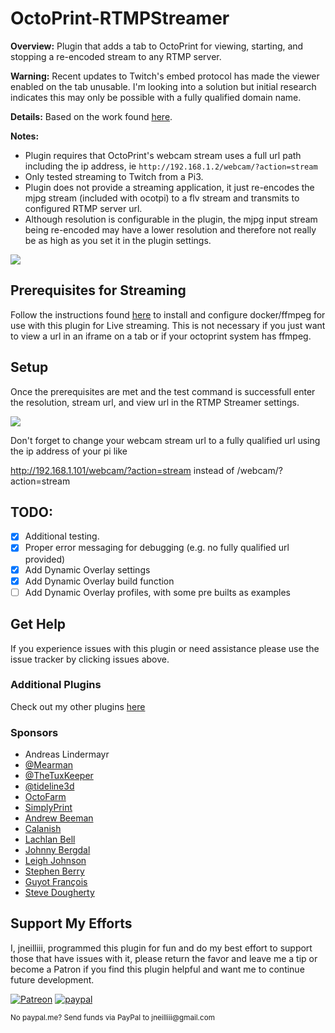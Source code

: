 # OctoPrint-RTMPStreamer
**Overview:** Plugin that adds a tab to OctoPrint for viewing, starting, and stopping a re-encoded stream to any RTMP server.

**Warning:** Recent updates to Twitch's embed protocol has made the viewer enabled on the tab unusable. I'm looking into a solution but initial research indicates this may only be possible with a fully qualified domain name.

**Details:** Based on the work found [here](https://blog.alexellis.io/live-stream-with-docker/).

**Notes:** 
- Plugin requires that OctoPrint's webcam stream uses a full url path including the ip address, ie `http://192.168.1.2/webcam/?action=stream`
- Only tested streaming to Twitch from a Pi3.
- Plugin does not provide a streaming application, it just re-encodes the mjpg stream (included with ocotpi) to a flv stream and transmits to configured RTMP server url.
- Although resolution is configurable in the plugin, the mjpg input stream being re-encoded may have a lower resolution and therefore not really be as high as you set it in the plugin settings.

<img src="https://raw.githubusercontent.com/jneilliii/Octoprint-RTMPStreamer/master/tab_screenshot.jpg">

## Prerequisites for Streaming
Follow the instructions found [here](docker_instructions.md) to install and configure docker/ffmpeg for use with this plugin for Live streaming. This is not necessary if you just want to view a url in an iframe on a tab or if your octoprint system has ffmpeg.

## Setup
Once the prerequisites are met and the test command is successfull enter the resolution, stream url, and view url in the RTMP Streamer settings.

<img src="https://raw.githubusercontent.com/jneilliii/Octoprint-RTMPStreamer/master/settings_screenshot.jpg">

Don't forget to change your webcam stream url to a fully qualified url using the ip address of your pi like

http://192.168.1.101/webcam/?action=stream instead of /webcam/?action=stream

## TODO:
* [X] Additional testing.
* [X] Proper error messaging for debugging (e.g. no fully qualified url provided)
* [X] Add Dynamic Overlay settings
* [X] Add Dynamic Overlay build function
* [ ] Add Dynamic Overlay profiles, with some pre builts as examples

## Get Help

If you experience issues with this plugin or need assistance please use the issue tracker by clicking issues above.

### Additional Plugins

Check out my other plugins [here](https://plugins.octoprint.org/by_author/#jneilliii)

### Sponsors
- Andreas Lindermayr
- [@Mearman](https://github.com/Mearman)
- [@TheTuxKeeper](https://github.com/thetuxkeeper)
- [@tideline3d](https://github.com/tideline3d/)
- [OctoFarm](https://octofarm.net/)
- [SimplyPrint](https://simplyprint.dk/)
- [Andrew Beeman](https://github.com/Kiendeleo)
- [Calanish](https://github.com/calanish)
- [Lachlan Bell](https://lachy.io/)
- [Johnny Bergdal](https://github.com/bergdahl)
- [Leigh Johnson](https://github.com/leigh-johnson)
- [Stephen Berry](https://github.com/berrystephenw)
- [Guyot François](https://github.com/iFrostizz)
- [Steve Dougherty](https://github.com/Thynix)
## Support My Efforts
I, jneilliii, programmed this plugin for fun and do my best effort to support those that have issues with it, please return the favor and leave me a tip or become a Patron if you find this plugin helpful and want me to continue future development.

[![Patreon](patreon-with-text-new.png)](https://www.patreon.com/jneilliii) [![paypal](paypal-with-text.png)](https://paypal.me/jneilliii)

<small>No paypal.me? Send funds via PayPal to jneilliii&#64;gmail&#46;com</small>
